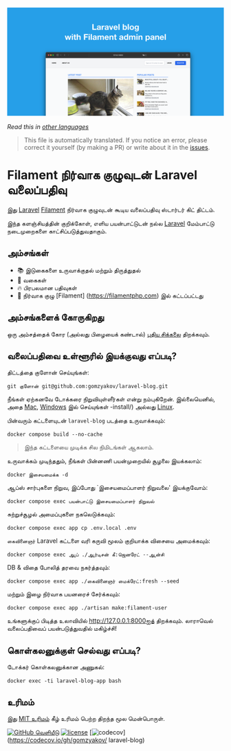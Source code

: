 ![ஃபிலமென்ட் நிர்வாக குழுவுடன் லாராவெல் வலைப்பதிவு](../docs/social-preview-en.png)

_Read this in [other languages](./Translations.md)_

>This file is automatically translated. If you notice an error, please correct it yourself (by making a PR) or write about it in the [issues](https://github.com/gomzyakov/laravel-blog/issues).

# Filament நிர்வாக குழுவுடன் Laravel வலைப்பதிவு

இது [Laravel](https://laravel.com) [Filament](https://filamentphp.com) நிர்வாக குழுவுடன் கூடிய வலைப்பதிவு ஸ்டார்டர் கிட் திட்டம்.

இந்த களஞ்சியத்தின் குறிக்கோள், எளிய பயன்பாட்டுடன் நல்ல [Laravel](https://laravel.com) மேம்பாட்டு நடைமுறைகளை காட்சிப்படுத்துவதாகும்.

## அம்சங்கள்

- 📚 இடுகைகளை உருவாக்குதல் மற்றும் திருத்துதல்
- 🥑 வகைகள்
- 🔥 பிரபலமான பதிவுகள்
- 🎉 நிர்வாக குழு [Filament] (https://filamentphp.com) இல் கட்டப்பட்டது

## அம்சங்களைக் கோருகிறது

ஒரு அம்சத்தைக் கோர (அல்லது பிழையைக் கண்டால்) [புதிய சிக்கலை](https://github.com/gomzyakov/laravel-blog/issues/new) திறக்கவும்.

## வலைப்பதிவை உள்ளூரில் இயக்குவது எப்படி?

திட்டத்தை குளோன் செய்யுங்கள்:

```பேஷ்
git குளோன் git@github.com:gomzyakov/laravel-blog.git
```

நீங்கள் ஏற்கனவே டோக்கரை நிறுவியுள்ளீர்கள் என்று நம்புகிறேன். இல்லையெனில், அதை [Mac](https://docs.docker.com/desktop/install/mac-install/), [Windows](https://docs.docker.com/desktop/install/windows) இல் செய்யுங்கள் -install/) அல்லது [Linux](https://docs.docker.com/desktop/install/linux-install/).

பின்வரும் கட்டளையுடன் `laravel-blog` படத்தை உருவாக்கவும்:

```பேஷ்
docker compose build --no-cache
```

>இந்த கட்டளையை முடிக்க சில நிமிடங்கள் ஆகலாம்.

உருவாக்கம் முடிந்ததும், நீங்கள் பின்னணி பயன்முறையில் சூழலை இயக்கலாம்:

```பேஷ்
docker இசையமைக்க -d
```

ஆப்ஸ் சார்புகளை நிறுவ, இப்போது `இசையமைப்பாளர் நிறுவலை' இயக்குவோம்:

```பேஷ்
docker compose exec பயன்பாட்டு இசையமைப்பாளர் நிறுவல்
```

சுற்றுச்சூழல் அமைப்புகளை நகலெடுக்கவும்:

```பேஷ்
docker compose exec app cp .env.local .env
```

`கைவினைஞர்` Laravel கட்டளை வரி கருவி மூலம் குறியாக்க விசையை அமைக்கவும்:

```பேஷ்
docker compose exec ஆப் ./ஆர்டிசன் கீ:ஜெனரேட் --ஆன்சி
```

DB & விதை போலித் தரவை நகர்த்தவும்:

```பேஷ்
docker compose exec app ./கைவினைஞர் மைக்ரேட்:fresh --seed
```

மற்றும் இழை நிர்வாக பயனரைச் சேர்க்கவும்:

```பேஷ்
docker compose exec app ./artisan make:filament-user
```

உங்களுக்குப் பிடித்த உலாவியில் http://127.0.0.1:8000ஐத் திறக்கவும். லாராவெல் வலைப்பதிவைப் பயன்படுத்துவதில் மகிழ்ச்சி!

## கொள்கலனுக்குள் செல்வது எப்படி?

டோக்கர் கொள்கலனுக்கான அணுகல்:

```பேஷ்
docker exec -ti laravel-blog-app bash
```

## உரிமம்

இது [MIT உரிமம்](https://github.com/gomzyakov/php-code-style/blob/main/LICENSE) கீழ் உரிமம் பெற்ற திறந்த மூல மென்பொருள்.


[![GitHub வெளியீடு](https://img.shields.io/github/release/gomzyakov/laravel-blog.svg)](https://github.com/gomzyakov/laravel-blog/releases/latest)
[![license](https://img.shields.io/badge/License-MIT-green.svg)](https://github.com/gomzyakov/laravel-blog/blob/development/LICENSE)
[![codecov](https://codecov.io/gh/gomzyakov/laravel-blog/branch/main/graph/badge.svg?token=4CYTVMVUYV)](https://codecov.io/gh/gomzyakov/ laravel-blog)
